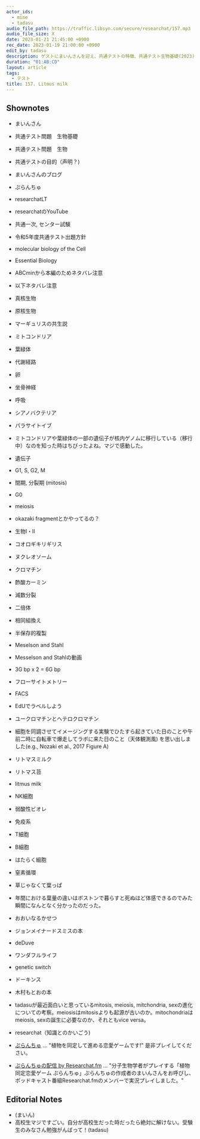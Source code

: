 ```yaml
---
actor_ids:
  - mine
  - tadasu
audio_file_path: https://traffic.libsyn.com/secure/researchat/157.mp3 
audio_file_size: X
date: 2023-01-21 21:45:00 +0900
rec_date: 2023-01-19 21:00:00 +0900
edit_by: tadasu
description: ゲストにまいんさんを迎え、共通テストの特徴、共通テスト生物基礎(2023)を解いてみての感想と解説、そしてどのような力が問われているのかについて議論しました。
duration: "01:AB:CD"
layout: article
tags:
  - テスト
title: 157. Litmus milk
---
```


## Shownotes
- まいんさん
- 共通テスト問題　生物基礎
- 共通テスト問題　生物
- 共通テストの目的（声明？)
- まいんさんのブログ
- ぷらんちゅ
- researchatLT
- researchatのYouTube
- 共通一次, センター試験
- 令和5年度共通テスト出題方針
- molecular biology of the Cell
- Essential Biology
- ABCminから本編のためネタバレ注意
- 以下ネタバレ注意
- 真核生物
- 原核生物
- マーギュリスの共生説
- ミトコンドリア
- 葉緑体
- 代謝経路
- 卵
- 坐骨神経
- 呼吸
- シアノバクテリア
- パラサイトイブ
- ミトコンドリアや葉緑体の一部の遺伝子が核内ゲノムに移行している（移行中）なのを知った時はちびったよね。マジで感動した。
- 遺伝子
- G1, S, G2, M
- 間期, 分裂期 (mitosis)
- G0
- meiosis
- okazaki fragmentとかやってるの？

- 生物I・II
- コオロギキリギリス
- ヌクレオソーム
- クロマチン
- 酢酸カーミン
- 減数分裂
- 二倍体
- 相同組換え
- 半保存的複製
- Meselson and Stahl
- Messelson and Stahlの動画
- 3G bp x 2 = 6G bp
- フローサイトメトリー
- FACS
- EdUでラベルしよう
- ユークロマチンとヘテロクロマチン
- 細胞を同調させてイメージングする実験でひたすら起きていた日のことや午前二時に自転車で爆走してラボに来た日のこと（天体観測風) を思い出しました(e.g., Nozaki et al., 2017 Figure A)
- リトマスミルク
- リトマス苔
- litmus milk
- NK細胞
- 弱酸性ビオレ
- 免疫系
- T細胞
- B細胞
- はたらく細胞
- 窒素循環
- 草じゃなくて葉っぱ
- 年間における葉量の違いはボストンで暮らすと死ぬほど体感できるのでみた瞬間になんとなく分かったのだった。


- おおいなるかせつ
- ジョンメイナードスミスの本
- deDuve
- ワンダフルライフ
- genetic switch
- ドーキンス
- 木村もとおの本
- tadasuが最近面白いと思っているmitosis, meiosis, mitchondria, sexの進化についての考察。meiosisはmitosisよりも起源が古いのか。mitochondriaはmeiosis, sexの誕生に必要なのか、それともvice versa。
- researchat（知識とのかいごう)
- [ぷらんちゅ](https://novelgame.jp/games/show/6590) ... "植物を同定して進める恋愛ゲームです!" 是非プレイしてください。
- [ぷらんちゅの配信 by Researchat.fm](https://www.youtube.com/watch?v=d4YMrm3OHfg&ab_channel=Researchatfm) ... "分子生物学者がプレイする「植物同定恋愛ゲーム ぷらんちゅ」ぷらんちゅの作成者のまいんさんをお呼びし、ポッドキャスト番組Researchat.fmのメンバーで実況プレイしました。"

## Editorial Notes
- (まいん)
- 高校生マジですごい。自分が高校生だった時だったら絶対に解けない。受験生のみなさん勉強がんばって！(tadasu)
